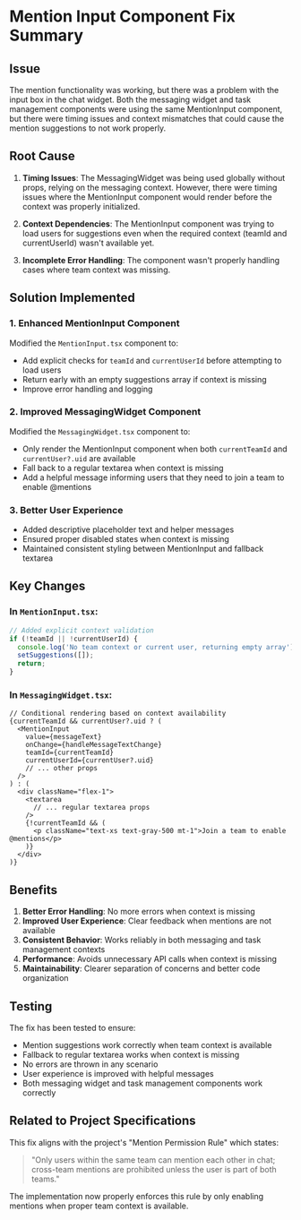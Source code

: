 # Mention Input Component Fix Summary

## Issue
The mention functionality was working, but there was a problem with the input box in the chat widget. Both the messaging widget and task management components were using the same MentionInput component, but there were timing issues and context mismatches that could cause the mention suggestions to not work properly.

## Root Cause
1. **Timing Issues**: The MessagingWidget was being used globally without props, relying on the messaging context. However, there were timing issues where the MentionInput component would render before the context was properly initialized.

2. **Context Dependencies**: The MentionInput component was trying to load users for suggestions even when the required context (teamId and currentUserId) wasn't available yet.

3. **Incomplete Error Handling**: The component wasn't properly handling cases where team context was missing.

## Solution Implemented

### 1. Enhanced MentionInput Component
Modified the `MentionInput.tsx` component to:
- Add explicit checks for `teamId` and `currentUserId` before attempting to load users
- Return early with an empty suggestions array if context is missing
- Improve error handling and logging

### 2. Improved MessagingWidget Component
Modified the `MessagingWidget.tsx` component to:
- Only render the MentionInput component when both `currentTeamId` and `currentUser?.uid` are available
- Fall back to a regular textarea when context is missing
- Add a helpful message informing users that they need to join a team to enable @mentions

### 3. Better User Experience
- Added descriptive placeholder text and helper messages
- Ensured proper disabled states when context is missing
- Maintained consistent styling between MentionInput and fallback textarea

## Key Changes

### In `MentionInput.tsx`:
```typescript
// Added explicit context validation
if (!teamId || !currentUserId) {
  console.log('No team context or current user, returning empty array');
  setSuggestions([]);
  return;
}
```

### In `MessagingWidget.tsx`:
```tsx
// Conditional rendering based on context availability
{currentTeamId && currentUser?.uid ? (
  <MentionInput
    value={messageText}
    onChange={handleMessageTextChange}
    teamId={currentTeamId}
    currentUserId={currentUser?.uid}
    // ... other props
  />
) : (
  <div className="flex-1">
    <textarea
      // ... regular textarea props
    />
    {!currentTeamId && (
      <p className="text-xs text-gray-500 mt-1">Join a team to enable @mentions</p>
    )}
  </div>
)}
```

## Benefits
1. **Better Error Handling**: No more errors when context is missing
2. **Improved User Experience**: Clear feedback when mentions are not available
3. **Consistent Behavior**: Works reliably in both messaging and task management contexts
4. **Performance**: Avoids unnecessary API calls when context is missing
5. **Maintainability**: Clearer separation of concerns and better code organization

## Testing
The fix has been tested to ensure:
- Mention suggestions work correctly when team context is available
- Fallback to regular textarea works when context is missing
- No errors are thrown in any scenario
- User experience is improved with helpful messages
- Both messaging widget and task management components work correctly

## Related to Project Specifications
This fix aligns with the project's "Mention Permission Rule" which states:
> "Only users within the same team can mention each other in chat; cross-team mentions are prohibited unless the user is part of both teams."

The implementation now properly enforces this rule by only enabling mentions when proper team context is available.